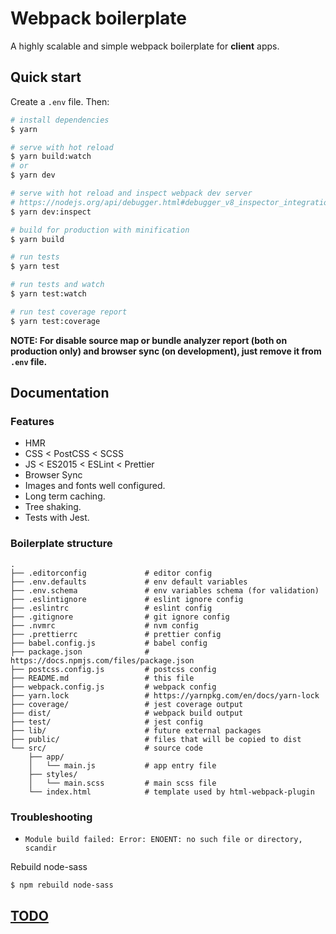 # Webpack boilerplate

A highly scalable and simple webpack boilerplate for **client** apps.

## Quick start

Create a `.env` file. Then:

```sh
# install dependencies
$ yarn

# serve with hot reload
$ yarn build:watch
# or
$ yarn dev

# serve with hot reload and inspect webpack dev server
# https://nodejs.org/api/debugger.html#debugger_v8_inspector_integration_for_node_js
$ yarn dev:inspect

# build for production with minification
$ yarn build

# run tests
$ yarn test

# run tests and watch
$ yarn test:watch

# run test coverage report
$ yarn test:coverage
```

**NOTE: For disable source map or bundle analyzer report (both on production only) and browser sync (on development), just remove it from `.env` file.**

## Documentation

### Features

- HMR
- CSS < PostCSS < SCSS
- JS < ES2015 < ESLint < Prettier
- Browser Sync
- Images and fonts well configured.
- Long term caching.
- Tree shaking.
- Tests with Jest.

### Boilerplate structure

```
.
├── .editorconfig             # editor config
├── .env.defaults             # env default variables
├── .env.schema               # env variables schema (for validation)
├── .eslintignore             # eslint ignore config
├── .eslintrc                 # eslint config
├── .gitignore                # git ignore config
├── .nvmrc                    # nvm config
├── .prettierrc               # prettier config
├── babel.config.js           # babel config
├── package.json              # https://docs.npmjs.com/files/package.json
├── postcss.config.js         # postcss config
├── README.md                 # this file
├── webpack.config.js         # webpack config
├── yarn.lock                 # https://yarnpkg.com/en/docs/yarn-lock
├── coverage/                 # jest coverage output
├── dist/                     # webpack build output
├── test/                     # jest config
├── lib/                      # future external packages
├── public/                   # files that will be copied to dist
└── src/                      # source code
    ├── app/
    │   └── main.js           # app entry file
    ├── styles/
    │   └── main.scss         # main scss file
    └── index.html            # template used by html-webpack-plugin
```

### Troubleshooting

- `Module build failed: Error: ENOENT: no such file or directory, scandir`

Rebuild node-sass

```sh
$ npm rebuild node-sass
```

## [TODO](https://github.com/wochap/webpack-boilerplate/projects/1)

